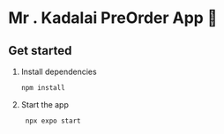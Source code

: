 # Mr . Kadalai PreOrder App  👋


## Get started

1. Install dependencies

   ```bash
   npm install
   ```

2. Start the app

   ```bash
    npx expo start
   ```
